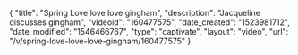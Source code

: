 {
    "title": "Spring  Love love love gingham",
    "description": "Jacqueline discusses gingham",
    "videoid": "160477575",
    "date_created": "1523981712",
    "date_modified": "1546466767",
    "type": "captivate",
    "layout": "video",
    "url": "\/v\/spring-love-love-love-gingham\/160477575"
}